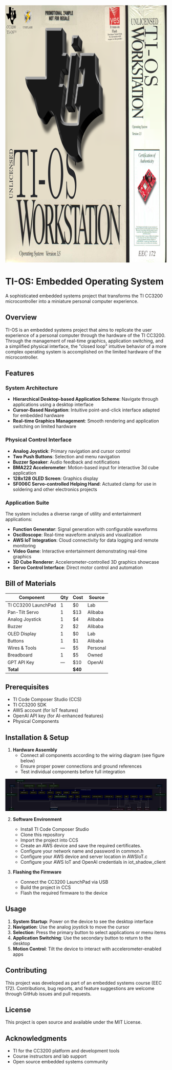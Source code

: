 <img src="workstationlogo.png" alt="Workstation Logo" width="800" height="800">

# TI-OS: Embedded Operating System

A sophisticated embedded systems project that transforms the TI CC3200 microcontroller into a miniature personal computer experience.

## Overview

TI-OS is an embedded systems project that aims to replicate the user experience of a personal computer through the hardware of the TI CC3200. Through the management of real-time graphics, application switching, and a simplified physical interface, the "closed loop" intuitive behavior of a more complex operating system is accomplished on the limited hardware of the microcontroller.

## Features

### System Architecture
- **Hierarchical Desktop-based Application Scheme**: Navigate through applications using a desktop interface
- **Cursor-Based Navigation**: Intuitive point-and-click interface adapted for embedded hardware
- **Real-time Graphics Management**: Smooth rendering and application switching on limited hardware

### Physical Control Interface
- **Analog Joystick**: Primary navigation and cursor control
- **Two Push Buttons**: Selection and menu navigation
- **Buzzer Speaker**: Audio feedback and notifications
- **BMA222 Accelerometer**: Motion-based input for interactive 3d cube application
- **128x128 OLED Screen**: Graphics display
- **SF006C Servo-controlled Helping Hand**: Actuated clamp for use in soldering and other electronics projects

### Application Suite
The system includes a diverse range of utility and entertainment applications:

- **Function Generator**: Signal generation with configurable waveforms
- **Oscilloscope**: Real-time waveform analysis and visualization
- **AWS IoT Integration**: Cloud connectivity for data logging and remote monitoring
- **Video Game**: Interactive entertainment demonstrating real-time graphics
- **3D Cube Renderer**: Accelerometer-controlled 3D graphics showcase
- **Servo Control Interface**: Direct motor control and automation

## Bill of Materials

| Component | Qty | Cost | Source |
|-----------|-----|------|--------|
| TI CC3200 LaunchPad | 1 | $0 | Lab |
| Pan-Tilt Servo | 1 | $13 | Alibaba |
| Analog Joystick | 1 | $4 | Alibaba |
| Buzzer | 2 | $2 | Alibaba |
| OLED Display | 1 | $0 | Lab |
| Buttons | 1 | $1 | Alibaba |
| Wires & Tools | — | $5 | Personal |
| Breadboard | 1 | $5 | Owned |
| GPT API Key | — | $10 | OpenAI |
| **Total** | | **$40** | |

## Prerequisites

- TI Code Composer Studio (CCS)
- TI CC3200 SDK
- AWS account (for IoT features)
- OpenAI API key (for AI-enhanced features)
- Physical Components

## Installation & Setup

1. **Hardware Assembly**
   - Connect all components according to the wiring diagram (see figure below)
   - Ensure proper power connections and ground references
   - Test individual components before full integration
  
<img src="cc3200 diagram.png" alt="Wiring Diagram" width="800" height="100">

2. **Software Environment**
   - Install TI Code Composer Studio
   - Clone this repository
   - Import the project into CCS
   - Create an AWS device and save the required certificates.
   - Configure your network name and password in common.h
   - Configure your AWS device and server location in AWSIoT.c
   - Configure your AWS IoT and OpenAI credentials in iot_shadow_client

3. **Flashing the Firmware**
   - Connect the CC3200 LaunchPad via USB
   - Build the project in CCS
   - Flash the required firmware to the device

## Usage

1. **System Startup**: Power on the device to see the desktop interface
2. **Navigation**: Use the analog joystick to move the cursor
3. **Selection**: Press the primary button to select applications or menu items
4. **Application Switching**: Use the secondary button to return to the desktop
5. **Motion Control**: Tilt the device to interact with accelerometer-enabled apps


## Contributing

This project was developed as part of an embedded systems course (EEC 172). Contributions, bug reports, and feature suggestions are welcome through GitHub issues and pull requests.

## License

This project is open source and available under the MIT License.

## Acknowledgments

- TI for the CC3200 platform and development tools
- Course instructors and lab support
- Open source embedded systems community
